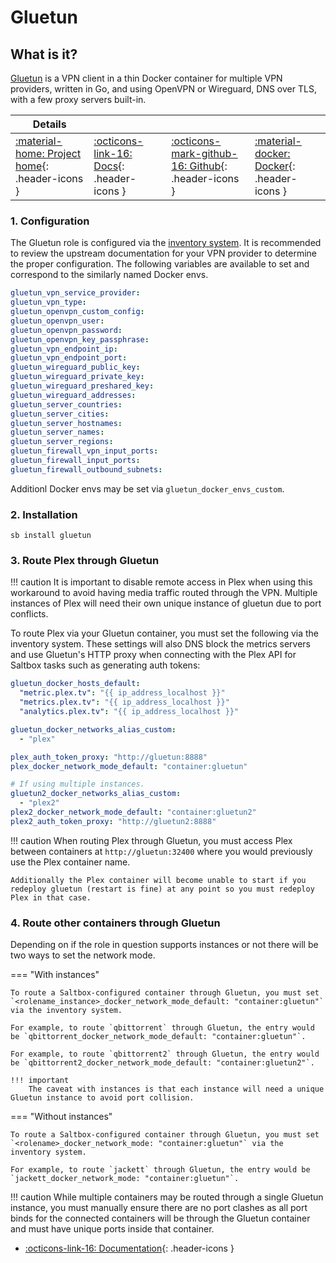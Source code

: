 # Gluetun

## What is it?

[Gluetun](https://github.com/qdm12/gluetun) is a VPN client in a thin Docker container for multiple VPN providers, written in Go, and using OpenVPN or Wireguard, DNS over TLS, with a few proxy servers built-in.

| Details     |             |             |             |
|-------------|-------------|-------------|-------------|
| [:material-home: Project home](https://github.com/qdm12/gluetun){: .header-icons } | [:octicons-link-16: Docs](https://github.com/qdm12/gluetun){: .header-icons } | [:octicons-mark-github-16: Github](https://github.com/qdm12/gluetun){: .header-icons } | [:material-docker: Docker](https://hub.docker.com/r/qmcgaw/gluetun){: .header-icons }|

### 1. Configuration

The Gluetun role is configured via the [inventory system](../saltbox/inventory/index.md). It is recommended to review the upstream documentation for your VPN provider to determine the proper configuration. The following variables are available to set and correspond to the similarly named Docker envs.

```yaml
gluetun_vpn_service_provider:
gluetun_vpn_type:
gluetun_openvpn_custom_config:
gluetun_openvpn_user:
gluetun_openvpn_password:
gluetun_openvpn_key_passphrase:
gluetun_vpn_endpoint_ip:
gluetun_vpn_endpoint_port:
gluetun_wireguard_public_key:
gluetun_wireguard_private_key:
gluetun_wireguard_preshared_key:
gluetun_wireguard_addresses:
gluetun_server_countries:
gluetun_server_cities:
gluetun_server_hostnames:
gluetun_server_names:
gluetun_server_regions:
gluetun_firewall_vpn_input_ports:
gluetun_firewall_input_ports:
gluetun_firewall_outbound_subnets:
```

Additionl Docker envs may be set via `gluetun_docker_envs_custom`.

### 2. Installation

``` shell
sb install gluetun
```

### 3. Route Plex through Gluetun

!!! caution
    It is important to disable remote access in Plex when using this workaround to avoid having media traffic routed through the VPN. Multiple instances of Plex will need their own unique instance of gluetun due to port conflicts.

To route Plex via your Gluetun container, you must set the following via the inventory system. These settings will also DNS block the metrics servers and use Gluetun's HTTP proxy when connecting with the Plex API for Saltbox tasks such as generating auth tokens:

``` yaml
gluetun_docker_hosts_default:
  "metric.plex.tv": "{{ ip_address_localhost }}"
  "metrics.plex.tv": "{{ ip_address_localhost }}"
  "analytics.plex.tv": "{{ ip_address_localhost }}"

gluetun_docker_networks_alias_custom:
  - "plex"

plex_auth_token_proxy: "http://gluetun:8888"
plex_docker_network_mode_default: "container:gluetun"

# If using multiple instances.
gluetun2_docker_networks_alias_custom:
  - "plex2"
plex2_docker_network_mode_default: "container:gluetun2"
plex2_auth_token_proxy: "http://gluetun2:8888"
```
!!! caution
    When routing Plex through Gluetun, you must access Plex between containers at `http://gluetun:32400` where you would previously use the Plex container name.

    Additionally the Plex container will become unable to start if you redeploy gluetun (restart is fine) at any point so you must redeploy Plex in that case.

### 4. Route other containers through Gluetun

Depending on if the role in question supports instances or not there will be two ways to set the network mode.

=== "With instances"

    To route a Saltbox-configured container through Gluetun, you must set `<rolename_instance>_docker_network_mode_default: "container:gluetun"` via the inventory system.
    
    For example, to route `qbittorrent` through Gluetun, the entry would be `qbittorrent_docker_network_mode_default: "container:gluetun"`.

    For example, to route `qbittorrent2` through Gluetun, the entry would be `qbittorrent2_docker_network_mode_default: "container:gluetun2"`.

    !!! important
        The caveat with instances is that each instance will need a unique Gluetun instance to avoid port collision.

=== "Without instances"

    To route a Saltbox-configured container through Gluetun, you must set `<rolename>_docker_network_mode: "container:gluetun"` via the inventory system.
    
    For example, to route `jackett` through Gluetun, the entry would be `jackett_docker_network_mode: "container:gluetun"`.

!!! caution
    While multiple containers may be routed through a single Gluetun instance, you must manually ensure there are no port clashes as all port binds for the connected containers will be through the Gluetun container and must have unique ports inside that container.

- [:octicons-link-16: Documentation](https://github.com/qdm12/gluetun){: .header-icons }
